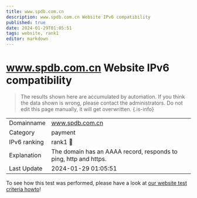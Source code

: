 ```yaml
---
title: www.spdb.com.cn
description: www.spdb.com.cn Website IPv6 compatibility
published: true
date: 2024-01-29T01:05:51
tags: website, rank1
editor: markdown
---
```


# www.spdb.com.cn Website IPv6 compatibility

> The results shown here are accumulated by automation. If you think the data shown is wrong, please contact the administrators. 
> Do not edit this page manually, it will get overwritten.
{.is-info}


|   |   |
| - | - |
| Domainname | www.spdb.com.cn
| Category | payment |
| IPv6 ranking | rank1 :1st_place_medal: |
| Explanation | The domain has an AAAA record, responds to ping, http and https. |
| Last Update | 2024-01-29 01:05:51 |

To see how this test was performed, please have a look at [our website test criteria howto](/howto/testcriteria/website)!

